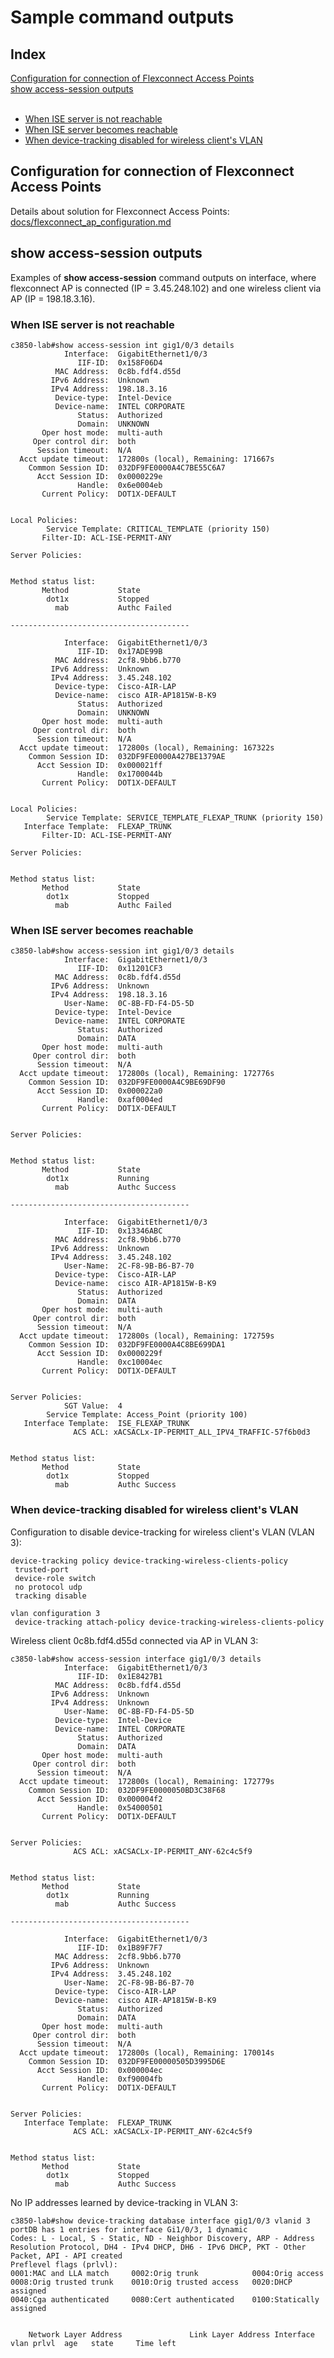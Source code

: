 # Sample command outputs
## Index
[Configuration for connection of Flexconnect Access Points](#configuration-for-connection-of-Flexconnect-Access-Points)<br>
[show access-session outputs](#show-access-session-outputs)<br><br>
- [When ISE server is not reachable](#when-ise-server-is-not-reachable)<br>
- [When ISE server becomes reachable](#when-ise-server-becomes-reachable)<br>
- [When device-tracking disabled for wireless client's VLAN](#when-device-tracking-disabled-for-wireless-clients-vlan)<br>

## Configuration for connection of Flexconnect Access Points
Details about solution for Flexconnect Access Points:<br>
[docs/flexconnect_ap_configuration.md](https://github.com/jc-krylatskoe/dot1xConfigTemplate/blob/main/docs/flexconnect_ap_configuration.md)

## show access-session outputs
Examples of **show access-session** command outputs on interface,
where flexconnect AP is connected (IP = 3.45.248.102) and one wireless client via AP (IP = 198.18.3.16).

### When ISE server is not reachable
```
c3850-lab#show access-session int gig1/0/3 details
            Interface:  GigabitEthernet1/0/3
               IIF-ID:  0x158F06D4
          MAC Address:  0c8b.fdf4.d55d
         IPv6 Address:  Unknown
         IPv4 Address:  198.18.3.16
          Device-type:  Intel-Device
          Device-name:  INTEL CORPORATE
               Status:  Authorized
               Domain:  UNKNOWN
       Oper host mode:  multi-auth
     Oper control dir:  both
      Session timeout:  N/A
  Acct update timeout:  172800s (local), Remaining: 171667s
    Common Session ID:  032DF9FE0000A4C7BE55C6A7
      Acct Session ID:  0x0000229e
               Handle:  0x6e0004eb
       Current Policy:  DOT1X-DEFAULT


Local Policies:
        Service Template: CRITICAL_TEMPLATE (priority 150)
       Filter-ID: ACL-ISE-PERMIT-ANY

Server Policies:


Method status list:
       Method           State
        dot1x           Stopped
          mab           Authc Failed

----------------------------------------

            Interface:  GigabitEthernet1/0/3
               IIF-ID:  0x17ADE99B
          MAC Address:  2cf8.9bb6.b770
         IPv6 Address:  Unknown
         IPv4 Address:  3.45.248.102
          Device-type:  Cisco-AIR-LAP
          Device-name:  cisco AIR-AP1815W-B-K9
               Status:  Authorized
               Domain:  UNKNOWN
       Oper host mode:  multi-auth
     Oper control dir:  both
      Session timeout:  N/A
  Acct update timeout:  172800s (local), Remaining: 167322s
    Common Session ID:  032DF9FE0000A427BE1379AE
      Acct Session ID:  0x000021ff
               Handle:  0x1700044b
       Current Policy:  DOT1X-DEFAULT


Local Policies:
        Service Template: SERVICE_TEMPLATE_FLEXAP_TRUNK (priority 150)
   Interface Template:  FLEXAP_TRUNK
       Filter-ID: ACL-ISE-PERMIT-ANY

Server Policies:


Method status list:
       Method           State
        dot1x           Stopped
          mab           Authc Failed
```

### When ISE server becomes reachable
```
c3850-lab#show access-session int gig1/0/3 details
            Interface:  GigabitEthernet1/0/3
               IIF-ID:  0x11201CF3
          MAC Address:  0c8b.fdf4.d55d
         IPv6 Address:  Unknown
         IPv4 Address:  198.18.3.16
            User-Name:  0C-8B-FD-F4-D5-5D
          Device-type:  Intel-Device
          Device-name:  INTEL CORPORATE
               Status:  Authorized
               Domain:  DATA
       Oper host mode:  multi-auth
     Oper control dir:  both
      Session timeout:  N/A
  Acct update timeout:  172800s (local), Remaining: 172776s
    Common Session ID:  032DF9FE0000A4C9BE69DF90
      Acct Session ID:  0x000022a0
               Handle:  0xaf0004ed
       Current Policy:  DOT1X-DEFAULT


Server Policies:


Method status list:
       Method           State
        dot1x           Running
          mab           Authc Success

----------------------------------------

            Interface:  GigabitEthernet1/0/3
               IIF-ID:  0x13346ABC
          MAC Address:  2cf8.9bb6.b770
         IPv6 Address:  Unknown
         IPv4 Address:  3.45.248.102
            User-Name:  2C-F8-9B-B6-B7-70
          Device-type:  Cisco-AIR-LAP
          Device-name:  cisco AIR-AP1815W-B-K9
               Status:  Authorized
               Domain:  DATA
       Oper host mode:  multi-auth
     Oper control dir:  both
      Session timeout:  N/A
  Acct update timeout:  172800s (local), Remaining: 172759s
    Common Session ID:  032DF9FE0000A4C8BE699DA1
      Acct Session ID:  0x0000229f
               Handle:  0xc10004ec
       Current Policy:  DOT1X-DEFAULT


Server Policies:
            SGT Value:  4
        Service Template: Access_Point (priority 100)
   Interface Template:  ISE_FLEXAP_TRUNK
              ACS ACL: xACSACLx-IP-PERMIT_ALL_IPV4_TRAFFIC-57f6b0d3


Method status list:
       Method           State
        dot1x           Stopped
          mab           Authc Success
```

### When device-tracking disabled for wireless client's VLAN
Configuration to disable device-tracking for wireless client's VLAN (VLAN 3):

```
device-tracking policy device-tracking-wireless-clients-policy
 trusted-port
 device-role switch
 no protocol udp
 tracking disable

vlan configuration 3
 device-tracking attach-policy device-tracking-wireless-clients-policy
```

Wireless client 0c8b.fdf4.d55d connected via AP in VLAN 3:

```
c3850-lab#show access-session interface gig1/0/3 details
            Interface:  GigabitEthernet1/0/3
               IIF-ID:  0x1E8427B1
          MAC Address:  0c8b.fdf4.d55d
         IPv6 Address:  Unknown
         IPv4 Address:  Unknown
            User-Name:  0C-8B-FD-F4-D5-5D
          Device-type:  Intel-Device
          Device-name:  INTEL CORPORATE
               Status:  Authorized
               Domain:  DATA
       Oper host mode:  multi-auth
     Oper control dir:  both
      Session timeout:  N/A
  Acct update timeout:  172800s (local), Remaining: 172779s
    Common Session ID:  032DF9FE0000050BD3C38F68
      Acct Session ID:  0x000004f2
               Handle:  0x54000501
       Current Policy:  DOT1X-DEFAULT


Server Policies:
              ACS ACL: xACSACLx-IP-PERMIT_ANY-62c4c5f9


Method status list:
       Method           State
        dot1x           Running
          mab           Authc Success

----------------------------------------

            Interface:  GigabitEthernet1/0/3
               IIF-ID:  0x1B89F7F7
          MAC Address:  2cf8.9bb6.b770
         IPv6 Address:  Unknown
         IPv4 Address:  3.45.248.102
            User-Name:  2C-F8-9B-B6-B7-70
          Device-type:  Cisco-AIR-LAP
          Device-name:  cisco AIR-AP1815W-B-K9
               Status:  Authorized
               Domain:  DATA
       Oper host mode:  multi-auth
     Oper control dir:  both
      Session timeout:  N/A
  Acct update timeout:  172800s (local), Remaining: 170014s
    Common Session ID:  032DF9FE00000505D3995D6E
      Acct Session ID:  0x000004ec
               Handle:  0xf90004fb
       Current Policy:  DOT1X-DEFAULT


Server Policies:
   Interface Template:  FLEXAP_TRUNK
              ACS ACL: xACSACLx-IP-PERMIT_ANY-62c4c5f9


Method status list:
       Method           State
        dot1x           Stopped
          mab           Authc Success
```

No IP addresses learned by device-tracking in VLAN 3:
```
c3850-lab#show device-tracking database interface gig1/0/3 vlanid 3
portDB has 1 entries for interface Gi1/0/3, 1 dynamic
Codes: L - Local, S - Static, ND - Neighbor Discovery, ARP - Address Resolution Protocol, DH4 - IPv4 DHCP, DH6 - IPv6 DHCP, PKT - Other Packet, API - API created
Preflevel flags (prlvl):
0001:MAC and LLA match     0002:Orig trunk            0004:Orig access
0008:Orig trusted trunk    0010:Orig trusted access   0020:DHCP assigned
0040:Cga authenticated     0080:Cert authenticated    0100:Statically assigned


    Network Layer Address               Link Layer Address Interface        vlan prlvl  age   state     Time left
```
